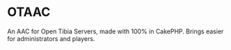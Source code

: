 OTAAC
=====

An AAC for Open Tibia Servers, made with 100% in CakePHP. Brings easier for administrators and players.
